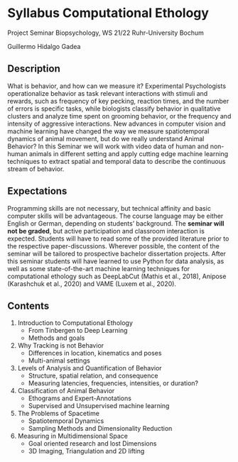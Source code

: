 # Syllabus Computational Ethology

Project Seminar Biopsychology, 
WS 21/22 Ruhr-University Bochum

Guillermo Hidalgo Gadea

## Description

What is behavior, and how can we measure it? Experimental Psychologists operationalize behavior as task relevant interactions with stimuli and rewards, such as frequency of key pecking, reaction times, and the number of errors is specific tasks, while biologists classify behavior in qualitative clusters and analyze time spent on grooming behavior, or the frequency and intensity of aggressive interactions. New advances in computer vision and machine learning have changed the way we measure spatiotemporal dynamics of animal movement, but do we really understand Animal Behavior? In this Seminar we will work with video data of human and non-human animals in different setting and apply cutting edge machine learning techniques to extract spatial and temporal data to describe the continuous stream of behavior.

## Expectations

Programming skills are not necessary, but technical affinity and basic computer skills will be advantageous. The course language may be either English or German, depending on students’ background. The **seminar will not be graded**, but active participation and classroom interaction is expected. Students will have to read some of the provided literature prior to the respective paper-discussions. Wherever possible, the content of the seminar will be tailored to prospective bachelor dissertation projects. After this seminar students will have learned to use Python for data analysis, as well as some state-of-the-art machine learning techniques for computational ethology such as DeepLabCut \(Mathis et al., 2018\), Anipose \(Karashchuk et al., 2020\) and VAME \(Luxem et al., 2020\).

## Contents

1. Introduction to Computational Ethology
   * From Tinbergen to Deep Learning
   * Methods and goals
2. Why Tracking is not Behavior
   * Differences in location, kinematics and poses
   * Multi-animal settings
3. Levels of Analysis and Quantification of Behavior
   * Structure, spatial relation, and consequence
   * Measuring latencies, frequencies, intensities, or duration?
4. Classification of Animal Behavior 
   * Ethograms and Expert-Annotations
   * Supervised and Unsupervised machine learning
5. The Problems of Spacetime
   * Spatiotemporal Dynamics
   * Sampling Methods and Dimensionality Reduction
6. Measuring in Multidimensional Space
   * Goal oriented research and lost Dimensions
   * 3D Imaging, Triangulation and 2D lifting

